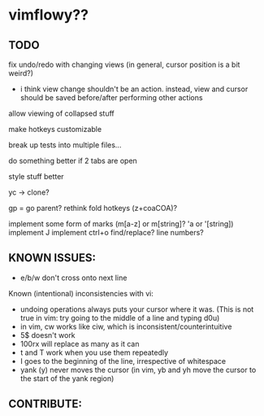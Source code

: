 # vimflowy?? #

## TODO ##

fix undo/redo with changing views (in general, cursor position is a bit weird?)
 - i think view change shouldn't be an action.  instead, view and cursor should be saved before/after performing other actions

allow viewing of collapsed stuff

make hotkeys customizable

break up tests into multiple files...

do something better if 2 tabs are open

style stuff better

yc -> clone?

gp = go parent?
rethink fold hotkeys (z+coaCOA)?

implement some form of marks (m[a-z] or m[string]?  'a or '[string])
implement J
implement ctrl+o
find/replace?
line numbers?


## KNOWN ISSUES: ##

- e/b/w don't cross onto next line

Known (intentional) inconsistencies with vi:
- undoing operations always puts your cursor where it was.  (This is not true in vim: try going to the middle of a line and typing d0u)
- in vim, cw works like ciw, which is inconsistent/counterintuitive
- 5$ doesn't work
- 100rx will replace as many as it can
- t and T work when you use them repeatedly
- I goes to the beginning of the line, irrespective of whitespace
- yank (y) never moves the cursor (in vim, yb and yh move the cursor to the start of the yank region)

## CONTRIBUTE: ##

